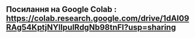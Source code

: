 ## Посилання на Google Colab : https://colab.research.google.com/drive/1dAI09RAg54KptjNYlIpulRdgNb98tnFI?usp=sharing

